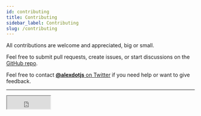 ```yaml
---
id: contributing
title: Contributing
sidebar_label: Contributing
slug: /contributing
---
```


All contributions are welcome and appreciated, big or small.

Feel free to submit pull requests, create issues, or start discussions on the [GitHub repo](https://github.com/trpc/trpc).

Feel free to contact [**@alexdotjs** on Twitter](https://twitter.com/alexdotjs) if you need help or want to give feedback.

---

<iframe src="https://github.com/sponsors/KATT/button" title="Sponsor KATT" height="35" width="116" style={{border: 0}}></iframe>
